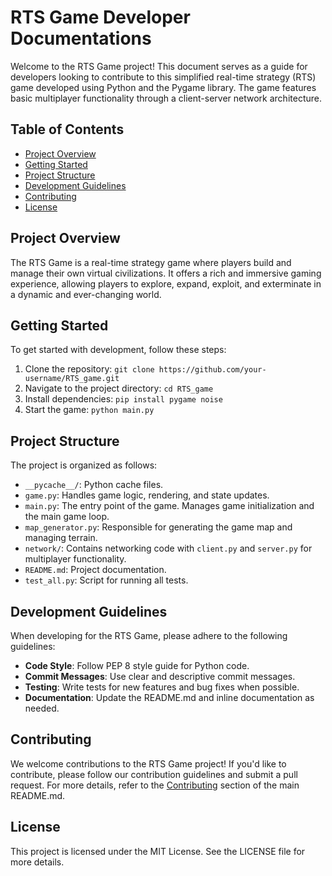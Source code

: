# RTS Game Developer Documentations

Welcome to the RTS Game project! This document serves as a guide for developers looking to contribute to this simplified real-time strategy (RTS) game developed using Python and the Pygame library. The game features basic multiplayer functionality through a client-server network architecture.

## Table of Contents

- [Project Overview](#project-overview)
- [Getting Started](#getting-started)
- [Project Structure](#project-structure)
- [Development Guidelines](#development-guidelines)
- [Contributing](#contributing)
- [License](#license)

## Project Overview

The RTS Game is a real-time strategy game where players build and manage their own virtual civilizations. It offers a rich and immersive gaming experience, allowing players to explore, expand, exploit, and exterminate in a dynamic and ever-changing world.

## Getting Started

To get started with development, follow these steps:

1. Clone the repository: `git clone https://github.com/your-username/RTS_game.git`
2. Navigate to the project directory: `cd RTS_game`
3. Install dependencies: `pip install pygame noise`
4. Start the game: `python main.py`

## Project Structure

The project is organized as follows:

- `__pycache__/`: Python cache files.
- `game.py`: Handles game logic, rendering, and state updates.
- `main.py`: The entry point of the game. Manages game initialization and the main game loop.
- `map_generator.py`: Responsible for generating the game map and managing terrain.
- `network/`: Contains networking code with `client.py` and `server.py` for multiplayer functionality.
- `README.md`: Project documentation.
- `test_all.py`: Script for running all tests.

## Development Guidelines

When developing for the RTS Game, please adhere to the following guidelines:

- **Code Style**: Follow PEP 8 style guide for Python code.
- **Commit Messages**: Use clear and descriptive commit messages.
- **Testing**: Write tests for new features and bug fixes when possible.
- **Documentation**: Update the README.md and inline documentation as needed.

## Contributing

We welcome contributions to the RTS Game project! If you'd like to contribute, please follow our contribution guidelines and submit a pull request. For more details, refer to the [Contributing](#contributing) section of the main README.md.

## License

This project is licensed under the MIT License. See the LICENSE file for more details.
